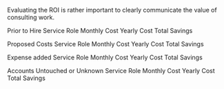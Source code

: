 Evaluating the ROI is rather important to clearly communicate the value of consulting work.


Prior to Hire
Service	  Role	  Monthly Cost	  Yearly Cost
Total
Savings


Proposed Costs
Service	  Role	  Monthly Cost	  Yearly Cost
Total
Savings


Expense added
Service	  Role	  Monthly Cost	  Yearly Cost
Total
Savings


Accounts Untouched or Unknown
Service	  Role	  Monthly Cost	  Yearly Cost
Total
Savings
